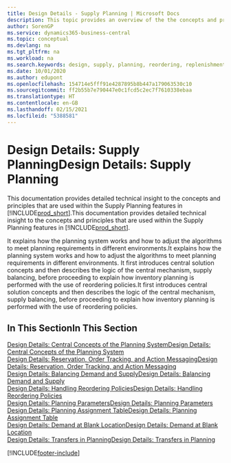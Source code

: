 ```yaml
---
title: Design Details - Supply Planning | Microsoft Docs
description: This topic provides an overview of the the concepts and principles that are used within the Supply Planning features in Business Central.
author: SorenGP
ms.service: dynamics365-business-central
ms.topic: conceptual
ms.devlang: na
ms.tgt_pltfrm: na
ms.workload: na
ms.search.keywords: design, supply, planning, reordering, replenishment
ms.date: 10/01/2020
ms.author: edupont
ms.openlocfilehash: 154714e5fff91e4287895b8b447a179063530c10
ms.sourcegitcommit: ff2b55b7e790447e0c1fcd5c2ec7f7610338ebaa
ms.translationtype: HT
ms.contentlocale: en-GB
ms.lasthandoff: 02/15/2021
ms.locfileid: "5388581"
---
```

# <a name="design-details-supply-planning"></a><span data-ttu-id="5e13a-103">Design Details: Supply Planning</span><span class="sxs-lookup"><span data-stu-id="5e13a-103">Design Details: Supply Planning</span></span>
<span data-ttu-id="5e13a-104">This documentation provides detailed technical insight to the concepts and principles that are used within the Supply Planning features in [!INCLUDE[prod_short](includes/prod_short.md)].</span><span class="sxs-lookup"><span data-stu-id="5e13a-104">This documentation provides detailed technical insight to the concepts and principles that are used within the Supply Planning features in [!INCLUDE[prod_short](includes/prod_short.md)].</span></span>  

<span data-ttu-id="5e13a-105">It explains how the planning system works and how to adjust the algorithms to meet planning requirements in different environments.</span><span class="sxs-lookup"><span data-stu-id="5e13a-105">It explains how the planning system works and how to adjust the algorithms to meet planning requirements in different environments.</span></span> <span data-ttu-id="5e13a-106">It first introduces central solution concepts and then describes the logic of the central mechanism, supply balancing, before proceeding to explain how inventory planning is performed with the use of reordering policies.</span><span class="sxs-lookup"><span data-stu-id="5e13a-106">It first introduces central solution concepts and then describes the logic of the central mechanism, supply balancing, before proceeding to explain how inventory planning is performed with the use of reordering policies.</span></span>  

## <a name="in-this-section"></a><span data-ttu-id="5e13a-107">In This Section</span><span class="sxs-lookup"><span data-stu-id="5e13a-107">In This Section</span></span>  
[<span data-ttu-id="5e13a-108">Design Details: Central Concepts of the Planning System</span><span class="sxs-lookup"><span data-stu-id="5e13a-108">Design Details: Central Concepts of the Planning System</span></span>](design-details-central-concepts-of-the-planning-system.md)  
[<span data-ttu-id="5e13a-109">Design Details: Reservation, Order Tracking, and Action Messaging</span><span class="sxs-lookup"><span data-stu-id="5e13a-109">Design Details: Reservation, Order Tracking, and Action Messaging</span></span>](design-details-reservation-order-tracking-and-action-messaging.md)  
[<span data-ttu-id="5e13a-110">Design Details: Balancing Demand and Supply</span><span class="sxs-lookup"><span data-stu-id="5e13a-110">Design Details: Balancing Demand and Supply</span></span>](design-details-balancing-demand-and-supply.md)  
[<span data-ttu-id="5e13a-111">Design Details: Handling Reordering Policies</span><span class="sxs-lookup"><span data-stu-id="5e13a-111">Design Details: Handling Reordering Policies</span></span>](design-details-handling-reordering-policies.md)  
[<span data-ttu-id="5e13a-112">Design Details: Planning Parameters</span><span class="sxs-lookup"><span data-stu-id="5e13a-112">Design Details: Planning Parameters</span></span>](design-details-planning-parameters.md)  
[<span data-ttu-id="5e13a-113">Design Details: Planning Assignment Table</span><span class="sxs-lookup"><span data-stu-id="5e13a-113">Design Details: Planning Assignment Table</span></span>](design-details-planning-assignment-table.md)  
[<span data-ttu-id="5e13a-114">Design Details: Demand at Blank Location</span><span class="sxs-lookup"><span data-stu-id="5e13a-114">Design Details: Demand at Blank Location</span></span>](design-details-demand-at-blank-location.md)  
[<span data-ttu-id="5e13a-115">Design Details: Transfers in Planning</span><span class="sxs-lookup"><span data-stu-id="5e13a-115">Design Details: Transfers in Planning</span></span>](design-details-transfers-in-planning.md)


[!INCLUDE[footer-include](includes/footer-banner.md)]